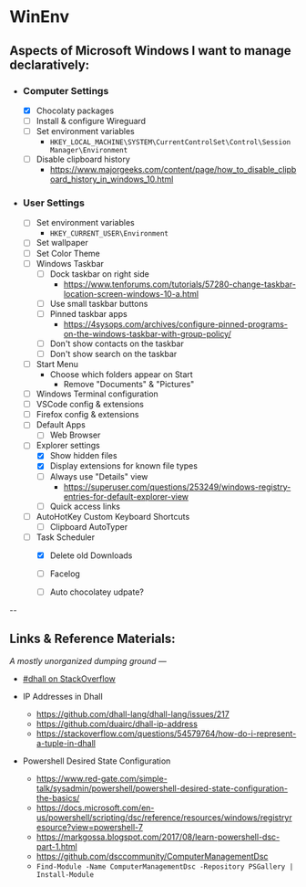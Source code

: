 # WinEnv


## Aspects of Microsoft Windows I want to manage declaratively:

- ### Computer Settings
    - [x] Chocolaty packages
    - [ ] Install & configure Wireguard
    - [ ] Set environment variables
        - `HKEY_LOCAL_MACHINE\SYSTEM\CurrentControlSet\Control\Session Manager\Environment`
    - [ ] Disable clipboard history
        - https://www.majorgeeks.com/content/page/how_to_disable_clipboard_history_in_windows_10.html

- ### User Settings
    - [ ] Set environment variables
        - `HKEY_CURRENT_USER\Environment`
    - [ ] Set wallpaper
    - [ ] Set Color Theme
    - [ ] Windows Taskbar
        - [ ] Dock taskbar on right side
            - https://www.tenforums.com/tutorials/57280-change-taskbar-location-screen-windows-10-a.html
        - [ ] Use small taskbar buttons
        - [ ] Pinned taskbar apps
            - https://4sysops.com/archives/configure-pinned-programs-on-the-windows-taskbar-with-group-policy/
        - [ ] Don't show contacts on the taskbar
        - [ ] Don't show search on the taskbar
    - [ ] Start Menu
        - Choose which folders appear on Start
            -   Remove "Documents" & "Pictures"
    - [ ] Windows Terminal configuration
    - [ ] VSCode config & extensions
    - [ ] Firefox config & extensions
    - [ ] Default Apps
        - [ ] Web Browser
    - [ ] Explorer settings
        - [x] Show hidden files
        - [x] Display extensions for known file types
        - [ ] Always use "Details" view
            - https://superuser.com/questions/253249/windows-registry-entries-for-default-explorer-view
        - [ ] Quick access links
    - [ ] AutoHotKey Custom Keyboard Shortcuts
        - [ ] Clipboard AutoTyper
    - [ ] Task Scheduler
        - [x] Delete old Downloads
        - [ ]  Facelog
        - [ ]  Auto chocolatey udpate?


--
## Links & Reference Materials:
*A mostly unorganized dumping ground —*

- [#dhall on  StackOverflow](https://stackoverflow.com/questions/tagged/dhall)

- IP Addresses in Dhall
    - https://github.com/dhall-lang/dhall-lang/issues/217
    - https://github.com/duairc/dhall-ip-address
    - https://stackoverflow.com/questions/54579764/how-do-i-represent-a-tuple-in-dhall
    
- Powershell Desired State Configuration
    - https://www.red-gate.com/simple-talk/sysadmin/powershell/powershell-desired-state-configuration-the-basics/
    - https://docs.microsoft.com/en-us/powershell/scripting/dsc/reference/resources/windows/registryresource?view=powershell-7
    - https://markgossa.blogspot.com/2017/08/learn-powershell-dsc-part-1.html
    - https://github.com/dsccommunity/ComputerManagementDsc
    - `Find-Module -Name ComputerManagementDsc -Repository PSGallery | Install-Module`